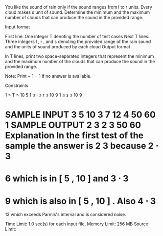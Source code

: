 You like the sound of rain only if the sound ranges from 
l
 to 
r
 units. Every cloud makes 
s
 unit of sound. Determine the minimum and the maximum number of clouds that can produce the sound in the provided range.

Input format

First line: One integer 
T
 denoting the number of test cases
Next 
T
 lines: Three integers 
l
,
r
,
 and 
s
 denoting the provided range of the rain sound and the units of sound produced by each cloud
Output format

In 
T
 lines, print two space-separated integers that represent the minimum and the maximum number of the clouds that can produce the sound in the provided range.

Note: Print 
−
1
−
1
 if no answer is available.

Constraints


1
≤
T
≤
10
5
1
≤
l
≤
r
≤
10
9
1
≤
s
≤
10
9

SAMPLE INPUT 
3
5 10 3
7 12 4
50 60 1
SAMPLE OUTPUT 
2 3
2 3
50 60
Explanation
In the first test of the sample the answer is 
2
3
 because 
2
⋅
3
=
6
 which is in 
[
5
,
10
]
 and 
3
⋅
3
=
9
which is also in 
[
5
,
10
]
. Also 
4
⋅
3
=
12
 which exceeds Parmis's interval and is considered noise.

Time Limit:	1.0 sec(s) for each input file.
Memory Limit:	256 MB
Source Limit: